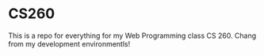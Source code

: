 # CS260
This is a repo for everything for my Web Programming class CS 260.
Chang from my development environmentls!
